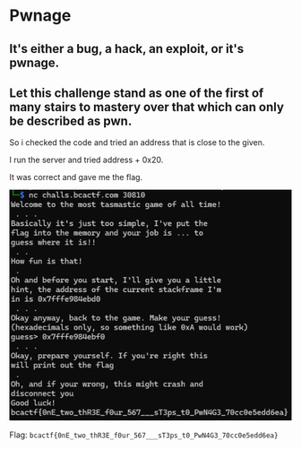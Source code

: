 # Pwnage

## It's either a bug, a hack, an exploit, or it's pwnage.

## Let this challenge stand as one of the first of many stairs to mastery over that which can only be described as pwn.

So i checked the code and tried an address that is close to the given.

I run the server and tried address + 0x20.

It was correct and gave me the flag.

![photo](./Photo1.png)

Flag: `bcactf{0nE_two_thR3E_f0ur_567___sT3ps_t0_PwN4G3_70cc0e5edd6ea}`